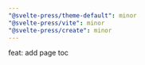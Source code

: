 ```yaml
---
"@svelte-press/theme-default": minor
"@svelte-press/vite": minor
"@svelte-press/create": minor
---
```


feat: add page toc
